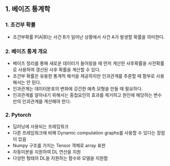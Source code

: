 ## 1. 베이즈 통계학

### 1. 조건부 확률
- 조건부확률 P(A|B)는 사건 B가 일어난 상황에서 사건 A가 발생할 확률을 의미한다.

### 2. 베이즈 통계 개요
- 베이즈 정리를 통해 새로운 데이터가 들어왔을 때 먼저 계산한 사후확률을 사전확률로 사용하여 갱신된 사후 확률을 계산할 수 있다.
- 조건부 확률은 유용한 통계적 해석을 제공하지만 인과관계를 추론할 때 함부로 사용해서는 안 된다.
- 인과관계는 데이터분포의 변화에 강건한 예측 모형을 만들 때 필요하다.
- 인과관계를 알아내기 위해서는 중첩요인의 효과를 제거하고 원인에 해당하는 변수만의 인과관계를 계산해야 한다.

### 2. Pytorch
- 딥러닝에 사용되는 프레임워크
- 다른 프레임워크에 비해 Dynamic computation graphs를 사용할 수 있다는 장점이 있음
- Numpy 구조를 가지는 Tensor 객체로 array 표현
- 자동미분을 지원하여 DL 연산을 지원
- 다양한 형태의 DL을 지원하는 함수와 모델을 지원함
